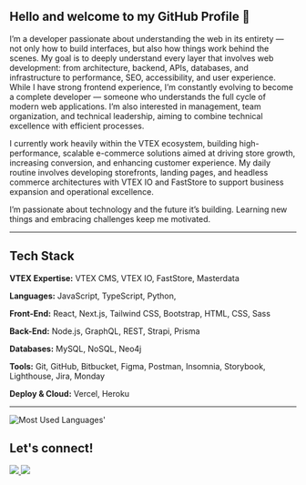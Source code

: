 ## Hello and welcome to my GitHub Profile 🤘

I’m a developer passionate about understanding the web in its entirety — not only how to build interfaces, but also how things work behind the scenes. My goal is to deeply understand every layer that involves web development: from architecture, backend, APIs, databases, and infrastructure to performance, SEO, accessibility, and user experience. While I have strong frontend experience, I’m constantly evolving to become a complete developer — someone who understands the full cycle of modern web applications. I’m also interested in management, team organization, and technical leadership, aiming to combine technical excellence with efficient processes.

I currently work heavily within the VTEX ecosystem, building high-performance, scalable e-commerce solutions aimed at driving store growth, increasing conversion, and enhancing customer experience. My daily routine involves developing storefronts, landing pages, and headless commerce architectures with VTEX IO and FastStore to support business expansion and operational excellence.

I’m passionate about technology and the future it’s building. Learning new things and embracing challenges keep me motivated.

---

## Tech Stack

**VTEX Expertise:**  VTEX CMS, VTEX IO, FastStore, Masterdata

**Languages:**  JavaScript, TypeScript, Python, 

**Front-End:**  React, Next.js, Tailwind CSS, Bootstrap, HTML, CSS, Sass

**Back-End:**  Node.js, GraphQL, REST, Strapi, Prisma

**Databases:**  MySQL, NoSQL, Neo4j

**Tools:**  Git, GitHub, Bitbucket, Figma, Postman, Insomnia, Storybook, Lighthouse, Jira, Monday

**Deploy & Cloud:**  Vercel, Heroku

---

<picture>
  <source media="(prefers-color-scheme: dark)" srcset="https://github-used-languages.vercel.app/regis2077?theme=dark">
  <img alt="Most Used Languages'" src="https://github-used-languages.vercel.app/regis2077">
</picture>

##   Let's connect!
<p>
  <a href="mailto:gbrregisdev@gmail.com">
    <img src="https://img.shields.io/badge/Gmail-D14836?style=for-the-badge&logo=gmail&logoColor=white"/>
  </a>
  <a href="https://www.linkedin.com/in/gabrielregisdev/" target="_blank">
    <img src="https://img.shields.io/badge/LinkedIn-0077B5?style=for-the-badge&logo=linkedin&logoColor=white"/>
  </a>
</p>
